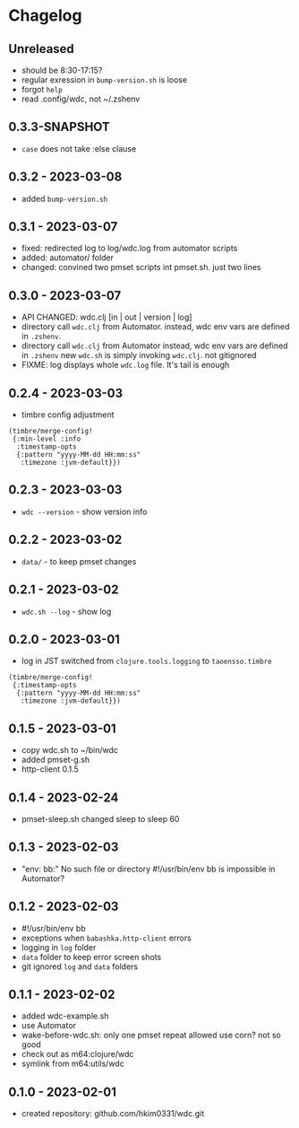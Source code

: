 # Chagelog

## Unreleased
- should be 8:30-17:15?
- regular exression in `bump-version.sh` is loose
- forgot `help`
- read .config/wdc, not ~/.zshenv

## 0.3.3-SNAPSHOT
- `case` does not take :else clause

## 0.3.2 - 2023-03-08
- added `bump-version.sh`

## 0.3.1 - 2023-03-07
- fixed: redirected log to log/wdc.log from automator scripts
- added: automator/ folder
- changed: convined two pmset scripts int pmset.sh. just two lines

## 0.3.0 - 2023-03-07
- API CHANGED: wdc.clj [in | out | version | log]
- directory call `wdc.clj` from Automator.
  instead, wdc env vars are defined in `.zshenv`.
- directory call `wdc.clj` from Automator
  instead, wdc env vars are defined in `.zshenv`
  new `wdc.sh` is simply invoking `wdc.clj`. not gitignored
- FIXME: log displays whole `wdc.log` file. It's tail is enough

## 0.2.4 - 2023-03-03
- timbre config adjustment
```
(timbre/merge-config!
 {:min-level :info
  :timestamp-opts
  {:pattern "yyyy-MM-dd HH:mm:ss"
   :timezone :jvm-default}})
```
## 0.2.3 - 2023-03-03
- `wdc --version` - show version info

## 0.2.2 - 2023-03-02
- `data/` - to keep pmset changes

## 0.2.1 - 2023-03-02
- `wdc.sh --log` - show log

## 0.2.0 - 2023-03-01
- log in JST
  switched from `clojure.tools.logging` to `taoensso.timbre`
```
(timbre/merge-config!
 {:timestamp-opts
  {:pattern "yyyy-MM-dd HH:mm:ss"
   :timezone :jvm-default}})
```

## 0.1.5 - 2023-03-01
- copy wdc.sh to ~/bin/wdc
- added pmset-g.sh
- http-client 0.1.5

## 0.1.4 - 2023-02-24
- pmset-sleep.sh
  changed sleep to sleep 60

## 0.1.3 - 2023-02-03
- "env: bb:" No such file or directory
  #!/usr/bin/env bb is impossible in Automator?

## 0.1.2 - 2023-02-03
- #!/usr/bin/env bb
- exceptions when `babashka.http-client` errors
- logging in `log` folder
- `data` folder to keep error screen shots
- git ignored `log` and `data` folders

## 0.1.1 - 2023-02-02
- added wdc-example.sh
- use Automator
- wake-before-wdc.sh: only one pmset repeat allowed
  use corn? not so good
- check out as m64:clojure/wdc
- symlink from m64:utils/wdc

## 0.1.0 - 2023-02-01
- created repository: github.com/hkim0331/wdc.git
